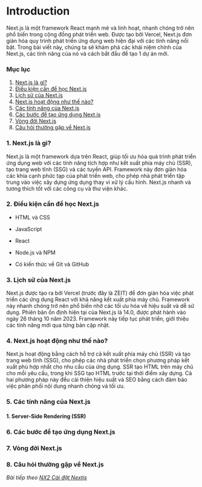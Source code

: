 # Introduction

Next.js là một framework React mạnh mẽ và linh hoạt, nhanh chóng trở nên phổ biến trong cộng đồng phát triển web. Được tạo bởi Vercel, Next.js đơn giản hóa quy trình phát triển ứng dụng web hiện đại với các tính năng nổi bật. Trong bài viết này, chúng ta sẽ khám phá các khái niệm chính của Next.js, các tính năng của nó và cách bắt đầu để tạo 1 dự án mới.

### Mục lục

1. [Next.js là gì?](#1)
2. [Điều kiện cần để học Next.js](#2)
3. [Lịch sử của Next.js](#3)
4. [Next.js hoạt động như thế nào?](#4)
5. [Các tính năng của Next.js](#5)
6. [Các bước để tạo ứng dụng Next.js](#6)
7. [Vòng đời Next.js](#7)
8. [Câu hỏi thường gặp về Next.js](#8)

<a name="1"></a>
### 1. Next.js là gì?

Next.js là một framework dựa trên React, giúp tối ưu hóa quá trình phát triển ứng dụng web với các tính năng tích hợp như kết xuất phía máy chủ (SSR), tạo trang web tĩnh (SSG) và các tuyến API. Framework này đơn giản hóa các khía cạnh phức tạp của phát triển web, cho phép nhà phát triển tập trung vào việc xây dựng ứng dụng thay vì xử lý cấu hình. Next.js nhanh và tương thích tốt với các công cụ và thư viện khác.

<a name="2"></a>
### 2. Điều kiện cần để học Next.js

- HTML và CSS

- JavaScript

- React

-  Node.js và NPM

-  Có kiến thức về Git và GitHub

<a name="3"></a>
### 3. Lịch sử của Next.js

Next.js được tạo ra bởi Vercel (trước đây là ZEIT) để đơn giản hóa việc phát triển các ứng dụng React với khả năng kết xuất phía máy chủ. Framework này nhanh chóng trở nên phổ biến nhờ các tối ưu hóa về hiệu suất và dễ sử dụng. Phiên bản ổn định hiện tại của Next.js là 14.0, được phát hành vào ngày 26 tháng 10 năm 2023. Framework này tiếp tục phát triển, giới thiệu các tính năng mới qua từng bản cập nhật.

<a name="4"></a>
### 4. Next.js hoạt động như thế nào?

Next.js hoạt động bằng cách hỗ trợ cả kết xuất phía máy chủ (SSR) và tạo trang web tĩnh (SSG), cho phép các nhà phát triển chọn phương pháp kết xuất phù hợp nhất cho nhu cầu của ứng dụng. SSR tạo HTML trên máy chủ cho mỗi yêu cầu, trong khi SSG tạo HTML trước tại thời điểm xây dựng. Cả hai phương pháp này đều cải thiện hiệu suất và SEO bằng cách đảm bảo việc phân phối nội dung nhanh chóng và tối ưu.

<a name="5"></a>
### 5. Các tính năng của Next.js

#### 1. Server-Side Rendering (SSR)


<a name="6"></a>
### 6. Các bước để tạo ứng dụng Next.js

<a name="7"></a>
### 7. Vòng đời Next.js

<a name="8"></a>
### 8. Câu hỏi thường gặp về Next.js


*Bài tiếp theo [NX2 Cài đặt Nextjs](/session/session_02_setup.md)*